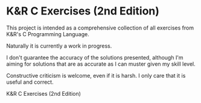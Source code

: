 # K&R C Exercises (2nd Edition)

This project is intended as a comprehensive collection of all exercises from K&R's C Programming Language.

Naturally it is currently a work in progress.

I don't guarantee the accuracy of the solutions presented, although I'm aiming for solutions that are as accurate as I can muster given my skill level.

Constructive criticism is welcome, even if it is harsh. I only care that it is useful and correct.
 
K&amp;R C Exercises (2nd Edition)
